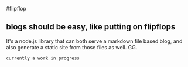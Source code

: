 #flipflop

## blogs should be easy, like putting on flipflops

It's a node.js library that can both serve a markdown file based blog, and also generate a static site from those files as well. GG.

```
currently a work in progress
```
